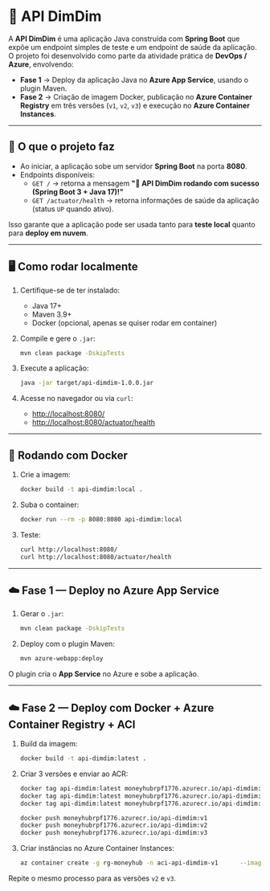# 🚀 API DimDim

A **API DimDim** é uma aplicação Java construída com **Spring Boot** que expõe um endpoint simples de teste e um endpoint de saúde da aplicação.  
O projeto foi desenvolvido como parte da atividade prática de **DevOps / Azure**, envolvendo:

- **Fase 1** → Deploy da aplicação Java no **Azure App Service**, usando o plugin Maven.  
- **Fase 2** → Criação de imagem Docker, publicação no **Azure Container Registry** em três versões (`v1`, `v2`, `v3`) e execução no **Azure Container Instances**.

---

## 📌 O que o projeto faz

- Ao iniciar, a aplicação sobe um servidor **Spring Boot** na porta **8080**.  
- Endpoints disponíveis:  
  - `GET /` → retorna a mensagem **"🚀 API DimDim rodando com sucesso (Spring Boot 3 + Java 17)!"**  
  - `GET /actuator/health` → retorna informações de saúde da aplicação (status `UP` quando ativo).

Isso garante que a aplicação pode ser usada tanto para **teste local** quanto para **deploy em nuvem**.

---

## 🖥️ Como rodar localmente

1. Certifique-se de ter instalado:
   - Java 17+
   - Maven 3.9+
   - Docker (opcional, apenas se quiser rodar em container)

2. Compile e gere o `.jar`:
   ```bash
   mvn clean package -DskipTests
   ```

3. Execute a aplicação:
   ```bash
   java -jar target/api-dimdim-1.0.0.jar
   ```

4. Acesse no navegador ou via `curl`:
   - [http://localhost:8080/](http://localhost:8080/)
   - [http://localhost:8080/actuator/health](http://localhost:8080/actuator/health)

---

## 🐳 Rodando com Docker

1. Crie a imagem:
   ```bash
   docker build -t api-dimdim:local .
   ```

2. Suba o container:
   ```bash
   docker run --rm -p 8080:8080 api-dimdim:local
   ```

3. Teste:
   ```bash
   curl http://localhost:8080/
   curl http://localhost:8080/actuator/health
   ```

---

## ☁️ Fase 1 — Deploy no Azure App Service

1. Gerar o `.jar`:
   ```bash
   mvn clean package -DskipTests
   ```

2. Deploy com o plugin Maven:
   ```bash
   mvn azure-webapp:deploy
   ```

O plugin cria o **App Service** no Azure e sobe a aplicação.

---

## ☁️ Fase 2 — Deploy com Docker + Azure Container Registry + ACI

1. Build da imagem:
   ```bash
   docker build -t api-dimdim:latest .
   ```

2. Criar 3 versões e enviar ao ACR:
   ```bash
   docker tag api-dimdim:latest moneyhubrpf1776.azurecr.io/api-dimdim:v1
   docker tag api-dimdim:latest moneyhubrpf1776.azurecr.io/api-dimdim:v2
   docker tag api-dimdim:latest moneyhubrpf1776.azurecr.io/api-dimdim:v3

   docker push moneyhubrpf1776.azurecr.io/api-dimdim:v1
   docker push moneyhubrpf1776.azurecr.io/api-dimdim:v2
   docker push moneyhubrpf1776.azurecr.io/api-dimdim:v3
   ```

3. Criar instâncias no Azure Container Instances:
   ```bash
   az container create -g rg-moneyhub -n aci-api-dimdim-v1      --image moneyhubrpf1776.azurecr.io/api-dimdim:v1      --registry-login-server moneyhubrpf1776.azurecr.io      --registry-username <USERNAME> --registry-password <PASSWORD>      --cpu 1 --memory 1 --ports 8080 --ip-address Public
   ```

Repite o mesmo processo para as versões `v2` e `v3`.

